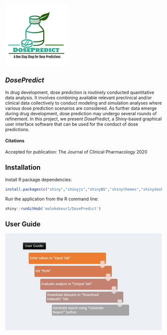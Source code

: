 ![](WWW/logo2.png)

## *DosePredict*
In drug development, dose prediction is routinely conducted quantitative data analysis. It involves combining available relevant preclinical and/or clinical data collectively to conduct modeling and simulation analyses where various dose prediction scenarios are considered. As further data emerge during drug development, dose prediction may undergo several rounds of refinement.  In this project, we present *DosePredict*, a Shiny-based graphical user interface software that can be used for the conduct of dose predictions.

#### Citations
Accepted for publication: The Journal of Clinical Pharmacology 2020

## Installation
Install R package dependencies:
```r
install.packages(c("shiny","shinyjs","shinyBS","shinythemes","shinydashboard","mrgsolve","deSolve","magrittr","ggplot2","plotly","PKNCA","data.table","dplyr","RColorBrewer","rmarkdown","knitr","reshape2"))

```

Run the application from the R command line:
```r
shiny::runGitHub('malekokour1/DosePredict')
```

## User Guide
![](WWW/userguide.JPG)
